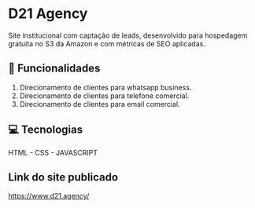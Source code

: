 # D21 Agency
Site institucional com captação de leads, desenvolvido para hospedagem gratuita no S3 da Amazon e com métricas de SEO aplicadas.

## 🚀 Funcionalidades
1. Direcionamento de clientes para whatsapp business.
2. Direcionamento de clientes para telefone comercial.
3. Direcionamento de clientes para email comercial.

## 💻  Tecnologias
HTML - CSS - JAVASCRIPT

## Link do site publicado
https://www.d21.agency/

